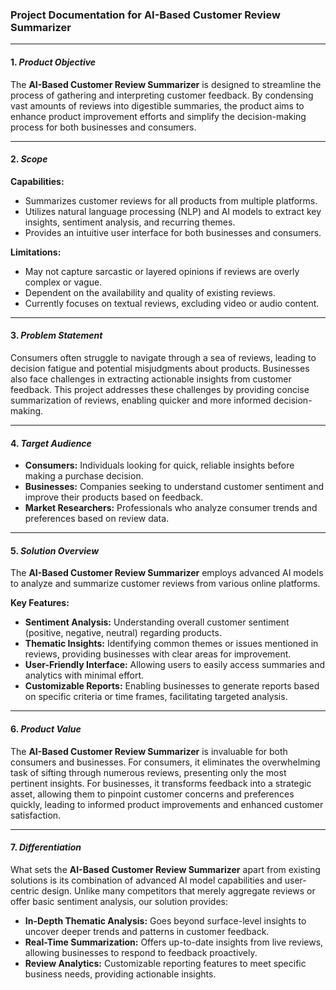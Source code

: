 ### Project Documentation for AI-Based Customer Review Summarizer

---

#### 1. *Product Objective*

The **AI-Based Customer Review Summarizer** is designed to streamline the process of gathering and interpreting customer feedback. By condensing vast amounts of reviews into digestible summaries, the product aims to enhance product improvement efforts and simplify the decision-making process for both businesses and consumers.

---

#### 2. *Scope*

**Capabilities:**
- Summarizes customer reviews for all products from multiple platforms.
- Utilizes natural language processing (NLP) and AI models to extract key insights, sentiment analysis, and recurring themes.
- Provides an intuitive user interface for both businesses and consumers.

**Limitations:**
- May not capture sarcastic or layered opinions if reviews are overly complex or vague.
- Dependent on the availability and quality of existing reviews.
- Currently focuses on textual reviews, excluding video or audio content.

---

#### 3. *Problem Statement*

Consumers often struggle to navigate through a sea of reviews, leading to decision fatigue and potential misjudgments about products. Businesses also face challenges in extracting actionable insights from customer feedback. This project addresses these challenges by providing concise summarization of reviews, enabling quicker and more informed decision-making.

---

#### 4. *Target Audience*

- **Consumers:** Individuals looking for quick, reliable insights before making a purchase decision.
- **Businesses:** Companies seeking to understand customer sentiment and improve their products based on feedback.
- **Market Researchers:** Professionals who analyze consumer trends and preferences based on review data.

---

#### 5. *Solution Overview*

The **AI-Based Customer Review Summarizer** employs advanced AI models to analyze and summarize customer reviews from various online platforms.

**Key Features:**
- **Sentiment Analysis:** Understanding overall customer sentiment (positive, negative, neutral) regarding products.
- **Thematic Insights:** Identifying common themes or issues mentioned in reviews, providing businesses with clear areas for improvement.
- **User-Friendly Interface:** Allowing users to easily access summaries and analytics with minimal effort.
- **Customizable Reports:** Enabling businesses to generate reports based on specific criteria or time frames, facilitating targeted analysis.

---

#### 6. *Product Value*

The **AI-Based Customer Review Summarizer** is invaluable for both consumers and businesses. For consumers, it eliminates the overwhelming task of sifting through numerous reviews, presenting only the most pertinent insights. For businesses, it transforms feedback into a strategic asset, allowing them to pinpoint customer concerns and preferences quickly, leading to informed product improvements and enhanced customer satisfaction.

---

#### 7. *Differentiation*

What sets the **AI-Based Customer Review Summarizer** apart from existing solutions is its combination of advanced AI model capabilities and user-centric design. Unlike many competitors that merely aggregate reviews or offer basic sentiment analysis, our solution provides:

- **In-Depth Thematic Analysis:** Goes beyond surface-level insights to uncover deeper trends and patterns in customer feedback.
- **Real-Time Summarization:** Offers up-to-date insights from live reviews, allowing businesses to respond to feedback proactively.
- **Review Analytics:** Customizable reporting features to meet specific business needs, providing actionable insights.
